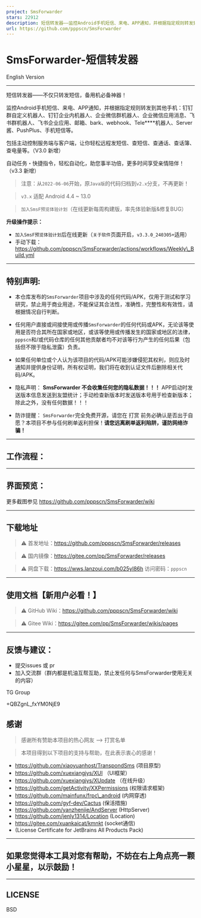 ```yaml
---
project: SmsForwarder
stars: 22912
description: 短信转发器——监控Android手机短信、来电、APP通知，并根据指定规则转发到其他手机：钉钉群自定义机器人、钉钉企业内机器人、企业微信群机器人、飞书机器人、企业微信应用消息、邮箱、bark、webhook、Telegram机器人、Server酱、PushPlus、手机短信等。包括主动控制服务端与客户端，让你轻松远程发短信、查短信、查通话、查话簿、查电量等。（V3.0 新增）PS.这个APK主要是学习与自用，如有BUG请提ISSUE，同时欢迎大家提PR指正
url: https://github.com/pppscn/SmsForwarder
---
```


SmsForwarder-短信转发器
==================

English Version

* * *

短信转发器——不仅只转发短信，备用机必备神器！

监控Android手机短信、来电、APP通知，并根据指定规则转发到其他手机：钉钉群自定义机器人、钉钉企业内机器人、企业微信群机器人、企业微信应用消息、飞书群机器人、飞书企业应用、邮箱、bark、webhook、Tele\*\*\*\*机器人、Server酱、PushPlus、手机短信等。

包括主动控制服务端与客户端，让你轻松远程发短信、查短信、查通话、查话簿、查电量等。（V3.0 新增）

自动任务・快捷指令，轻松自动化，助您事半功倍，更多时间享受亲情陪伴！（v3.3 新增）

> 注意：从`2022-06-06`开始，原`Java版`的代码归档到`v2.x`分支，不再更新！

> `v3.x` 适配 Android 4.4 ~ 13.0

> `加入SmsF预览体验计划`（在线更新每周构建版，率先体验新版&修复BUG）

**升级操作提示：**

-   `加入SmsF预览体验计划`后在线更新（`关于软件`页面开启，`v3.3.0_240305+`适用）
-   手动下载：https://github.com/pppscn/SmsForwarder/actions/workflows/Weekly\_Build.yml

* * *

特别声明:
-----

-   本仓库发布的`SmsForwarder`项目中涉及的任何代码/APK，仅用于测试和学习研究，禁止用于商业用途，不能保证其合法性，准确性，完整性和有效性，请根据情况自行判断。
    
-   任何用户直接或间接使用或传播`SmsForwarder`的任何代码或APK，无论该等使用是否符合其所在国家或地区，或该等使用或传播发生的国家或地区的法律，`pppscn`和/或代码仓库的任何其他贡献者均不对该等行为产生的任何后果（包括但不限于隐私泄露）负责。
    
-   如果任何单位或个人认为该项目的代码/APK可能涉嫌侵犯其权利，则应及时通知并提供身份证明，所有权证明，我们将在收到认证文件后删除相关代码/APK。
    
-   隐私声明： **SmsForwarder 不会收集任何您的隐私数据！！！** APP启动时发送版本信息发送到友盟统计；手动检查新版本时发送版本号用于检查新版本；除此之外，没有任何数据！！！
    
-   防诈提醒： `SmsForwarder`完全免费开源，请您在 打赏 前务必确认是否出于自愿？本项目不参与任何刷单返利担保！**请您远离刷单返利陷阱，谨防网络诈骗！**
    

* * *

工作流程：
-----

* * *

界面预览：
-----

更多截图参见 https://github.com/pppscn/SmsForwarder/wiki

* * *

下载地址
----

> ⚠ 首发地址：https://github.com/pppscn/SmsForwarder/releases

> ⚠ 国内镜像：https://gitee.com/pp/SmsForwarder/releases

> ⚠ 网盘下载：https://wws.lanzoui.com/b025yl86h 访问密码：`pppscn`

* * *

使用文档【新用户必看！】
------------

> ⚠ GitHub Wiki：https://github.com/pppscn/SmsForwarder/wiki

> ⚠ Gitee Wiki：https://gitee.com/pp/SmsForwarder/wikis/pages

* * *

反馈与建议：
------

-   提交issues 或 pr
-   加入交流群（群内都是机油互帮互助，禁止发任何与SmsForwarder使用无关的内容）

TG Group

+QBZgnL\_fxYM0NjE9

感谢
--

> 感谢所有赞助本项目的热心网友 --> 打赏名单

> 本项目得到以下项目的支持与帮助，在此表示衷心的感谢！

-   https://github.com/xiaoyuanhost/TranspondSms (项目原型)
-   https://github.com/xuexiangjys/XUI （UI框架）
-   https://github.com/xuexiangjys/XUpdate （在线升级）
-   https://github.com/getActivity/XXPermissions (权限请求框架)
-   https://github.com/mainfunx/frpc\_android (内网穿透)
-   https://github.com/gyf-dev/Cactus (保活措施)
-   https://github.com/yanzhenjie/AndServer (HttpServer)
-   https://github.com/jenly1314/Location (Location)
-   https://gitee.com/xuankaicat/kmnkt (socket通信)
-   (License Certificate for JetBrains All Products Pack)

* * *

如果您觉得本工具对您有帮助，不妨在右上角点亮一颗小星星，以示鼓励！
---------------------------------

* * *

LICENSE
-------

BSD
